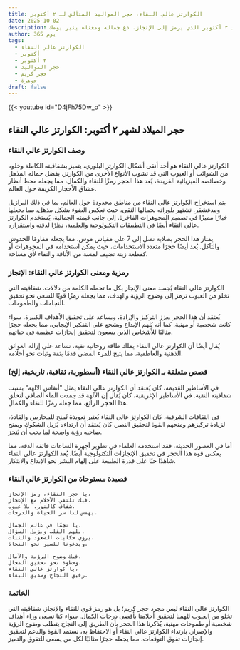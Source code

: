 ```yaml
---
title: الكوارتز عالي النقاء، حجر المواليد المتألق لـ ٢ أكتوبر
date: 2025-10-02
description: اشعر بأهمية الكوارتز عالي النقاء، حجر المواليد لـ ٢ أكتوبر الذي يرمز إلى الإنجاز. دع جماله ومعناه ينير يومك.
author: 365 يوم
tags:
  - الكوارتز عالي النقاء
  - أكتوبر
  - ٢ أكتوبر
  - حجر المواليد
  - حجر كريم
  - جوهرة
draft: false
---
```


{{< youtube id="D4jFh75Dw_o" >}}

## حجر الميلاد لشهر ٢ أكتوبر: الكوارتز عالي النقاء

### وصف الكوارتز عالي النقاء

الكوارتز عالي النقاء هو أحد أنقى أشكال الكوارتز البلوري، يتميز بشفافيته الكاملة وخلوه من الشوائب أو العيوب التي قد تشوب الأنواع الأخرى من الكوارتز. بفضل جماله المذهل وخصائصه الفيزيائية الفريدة، يُعد هذا الحجر رمزًا للنقاء والكمال، مما يجعله محط أنظار عشاق الأحجار الكريمة حول العالم.

يتم استخراج الكوارتز عالي النقاء من مناطق محدودة حول العالم، بما في ذلك البرازيل ومدغشقر. تشتهر بلوراته بجمالها النقي، حيث تعكس الضوء بشكل مذهل، مما يجعلها خيارًا مميزًا في تصميم المجوهرات الفاخرة. إلى جانب قيمته الجمالية، يُستخدم الكوارتز عالي النقاء أيضًا في التطبيقات التكنولوجية والعلمية، نظرًا لدقته واستقراره.

يمتاز هذا الحجر بصلابة تصل إلى 7 على مقياس موس، مما يجعله مقاومًا للخدوش والتآكل. يُعد أيضًا حجرًا متعدد الاستخدامات، حيث يمكن استخدامه في المجوهرات أو كقطعة زينة تضيف لمسة من الأناقة والنقاء لأي مساحة.

### رمزية ومعنى الكوارتز عالي النقاء: الإنجاز

الكوارتز عالي النقاء يُجسد معنى الإنجاز بكل ما تحمله الكلمة من دلالات. شفافيته التي تخلو من العيوب ترمز إلى وضوح الرؤية والهدف، مما يجعله رمزًا قويًا للسعي نحو تحقيق النجاحات والطموحات.

يُعتقد أن هذا الحجر يعزز التركيز والإرادة، ويساعد على تحقيق الأهداف الكبيرة، سواء كانت شخصية أو مهنية. كما أنه يُلهم الإبداع ويشجع على التفكير الإيجابي، مما يجعله حجرًا مثاليًا للأشخاص الذين يسعون لتحقيق إنجازات عظيمة في حياتهم.

يُقال أيضًا أن الكوارتز عالي النقاء يملك طاقة روحانية نقية، تساعد على إزالة العوائق الذهنية والعاطفية، مما يتيح للمرء المضي قدمًا بثقة وثبات نحو أحلامه.

### قصص متعلقة بـ الكوارتز عالي النقاء (أسطورية، ثقافية، تاريخية، إلخ)

في الأساطير القديمة، كان يُعتقد أن الكوارتز عالي النقاء يمثل "أنفاس الآلهة" بسبب شفافيته النقية. في الأساطير الإغريقية، كان يُقال إن الآلهة قد جمدت الماء الصافي لتخلق هذا الحجر الرائع، مما جعله رمزًا للنقاء والكمال.

في الثقافات الشرقية، كان الكوارتز عالي النقاء يُعتبر تعويذة تُمنح للمحاربين والقادة، لزيادة تركيزهم ومنحهم القوة لتحقيق النصر. كان يُعتقد أن ارتداءه يُزيل الشكوك ويمنح صاحبه رؤية واضحة لما يجب أن يُنجز.

أما في العصور الحديثة، فقد استخدمه العلماء في تطوير أجهزة الساعات فائقة الدقة، مما يعكس قوة هذا الحجر في تحقيق الإنجازات التكنولوجية أيضًا. يُعد الكوارتز عالي النقاء شاهدًا حيًا على قدرة الطبيعة على إلهام البشر نحو الإبداع والابتكار.

### قصيدة مستوحاة من الكوارتز عالي النقاء

```
يا حجر النقاء، رمز الإنجاز،  
فيك تلتقي الأحلام مع الإعجاز.  
شفاف كالنور، بلا عيوب،  
يهمس لنا سر الحياة والدرجات.

يا نجمًا في عالم الجمال،  
يلهم القلب ويزيل السؤال.  
يروي حكايات الصعود والثبات،  
ويدعونا للسير نحو النجاة.

فيك وضوح الرؤية والآمال،  
وخطوة نحو تحقيق المحال.  
يا كوارتز عالي النقاء،  
رفيق النجاح وصديق البقاء.
```

### الخاتمة

الكوارتز عالي النقاء ليس مجرد حجر كريم؛ بل هو رمز قوي للنقاء والإنجاز. شفافيته التي تخلو من العيوب تُلهمنا لتحقيق أحلامنا بأقصى درجات الكمال. سواء كنا نسعى وراء أهداف شخصية أو طموحات مهنية، يُذكرنا هذا الحجر بأن الطريق إلى النجاح يتطلب وضوح الرؤية والإصرار. بارتداء الكوارتز عالي النقاء أو الاحتفاظ به، نستمد القوة والدعم لتحقيق إنجازات تفوق التوقعات، مما يجعله حجرًا مثاليًا لكل من يسعى للتفوق والتميز.